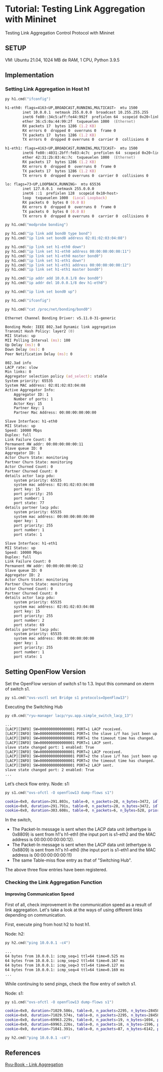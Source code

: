 # Tutorial: Testing Link Aggregation with Mininet
Testing Link Aggregation Control Protocol with Mininet

## SETUP
VM: Ubuntu 21.04, 1024 MB de RAM, 1 CPU, Python 3.9.5

## Implementation

### Setting Link Aggregation in Host h1

```zsh
py h1.cmd("ifconfig")
```

```zsh
h1-eth0: flags=4163<UP,BROADCAST,RUNNING,MULTICAST>  mtu 1500
        inet 10.0.0.1  netmask 255.0.0.0  broadcast 10.255.255.255
        inet6 fe80::34c5:aff:fe44:992f  prefixlen 64  scopeid 0x20<link>
        ether 36:c5:0a:44:99:2f  txqueuelen 1000  (Ethernet)
        RX packets 17  bytes 1286 (1.2 KB)
        RX errors 0  dropped 0  overruns 0  frame 0
        TX packets 17  bytes 1286 (1.2 KB)
        TX errors 0  dropped 0 overruns 0  carrier 0  collisions 0

h1-eth1: flags=4163<UP,BROADCAST,RUNNING,MULTICAST>  mtu 1500
        inet6 fe80::4031:2bff:fe83:4c7c  prefixlen 64  scopeid 0x20<link>
        ether 42:31:2b:83:4c:7c  txqueuelen 1000  (Ethernet)
        RX packets 17  bytes 1286 (1.2 KB)
        RX errors 0  dropped 0  overruns 0  frame 0
        TX packets 17  bytes 1286 (1.2 KB)
        TX errors 0  dropped 0 overruns 0  carrier 0  collisions 0

lo: flags=73<UP,LOOPBACK,RUNNING>  mtu 65536
        inet 127.0.0.1  netmask 255.0.0.0
        inet6 ::1  prefixlen 128  scopeid 0x10<host>
        loop  txqueuelen 1000  (Local Loopback)
        RX packets 0  bytes 0 (0.0 B)
        RX errors 0  dropped 0  overruns 0  frame 0
        TX packets 0  bytes 0 (0.0 B)
        TX errors 0  dropped 0 overruns 0  carrier 0  collisions 0
```

```zsh
py h1.cmd("modprobe bonding")
```

```zsh
py h1.cmd("ip link add bond0 type bond")
py h1.cmd("ip link set bond0 address 02:01:02:03:04:08")
```

```zsh
py h1.cmd("ip link set h1-eth0 down")
py h1.cmd("ip link set h1-eth0 address 00:00:00:00:00:11")
py h1.cmd("ip link set h1-eth0 master bond0")
py h1.cmd("ip link set h1-eth1 down")
py h1.cmd("ip link set h1-eth1 address 00:00:00:00:00:12")
py h1.cmd("ip link set h1-eth1 master bond0")
```

```zsh
py h1.cmd("ip addr add 10.0.0.1/8 dev bond0")
py h1.cmd("ip addr del 10.0.0.1/8 dev h1-eth0")
```

```zsh
py h1.cmd("ip link set bond0 up")
```

```zsh
py h1.cmd("ifconfig")
```

```zsh
py h1.cmd("cat /proc/net/bonding/bond0")
```

```zsh
Ethernet Channel Bonding Driver: v5.11.0-31-generic

Bonding Mode: IEEE 802.3ad Dynamic link aggregation
Transmit Hash Policy: layer2 (0)
MII Status: up
MII Polling Interval (ms): 100
Up Delay (ms): 0
Down Delay (ms): 0
Peer Notification Delay (ms): 0

802.3ad info
LACP rate: slow
Min links: 0
Aggregator selection policy (ad_select): stable
System priority: 65535
System MAC address: 02:01:02:03:04:08
Active Aggregator Info:
	Aggregator ID: 1
	Number of ports: 1
	Actor Key: 15
	Partner Key: 1
	Partner Mac Address: 00:00:00:00:00:00

Slave Interface: h1-eth0
MII Status: up
Speed: 10000 Mbps
Duplex: full
Link Failure Count: 0
Permanent HW addr: 00:00:00:00:00:11
Slave queue ID: 0
Aggregator ID: 1
Actor Churn State: monitoring
Partner Churn State: monitoring
Actor Churned Count: 0
Partner Churned Count: 0
details actor lacp pdu:
    system priority: 65535
    system mac address: 02:01:02:03:04:08
    port key: 15
    port priority: 255
    port number: 1
    port state: 77
details partner lacp pdu:
    system priority: 65535
    system mac address: 00:00:00:00:00:00
    oper key: 1
    port priority: 255
    port number: 1
    port state: 1

Slave Interface: h1-eth1
MII Status: up
Speed: 10000 Mbps
Duplex: full
Link Failure Count: 0
Permanent HW addr: 00:00:00:00:00:12
Slave queue ID: 0
Aggregator ID: 2
Actor Churn State: monitoring
Partner Churn State: monitoring
Actor Churned Count: 0
Partner Churned Count: 0
details actor lacp pdu:
    system priority: 65535
    system mac address: 02:01:02:03:04:08
    port key: 15
    port priority: 255
    port number: 2
    port state: 69
details partner lacp pdu:
    system priority: 65535
    system mac address: 00:00:00:00:00:00
    oper key: 1
    port priority: 255
    port number: 1
    port state: 1
```

## Setting OpenFlow Version

Set the OpenFlow version of switch s1 to 1.3. Input this command on xterm of switch s1.

```zsh
py s1.cmd("ovs-vsctl set Bridge s1 protocols=OpenFlow13")
```

Executing the Switching Hub
```zsh
py c0.cmd("ryu-manager lacp/ryu.app.simple_switch_lacp_13")
```

```zsh
...
[LACP][INFO] SW=0000000000000001 PORT=1 LACP received.
[LACP][INFO] SW=0000000000000001 PORT=1 the slave i/f has just been up.
[LACP][INFO] SW=0000000000000001 PORT=1 the timeout time has changed.
[LACP][INFO] SW=0000000000000001 PORT=1 LACP sent.
slave state changed port: 1 enabled: True
[LACP][INFO] SW=0000000000000001 PORT=2 LACP received.
[LACP][INFO] SW=0000000000000001 PORT=2 the slave i/f has just been up.
[LACP][INFO] SW=0000000000000001 PORT=2 the timeout time has changed.
[LACP][INFO] SW=0000000000000001 PORT=2 LACP sent.
slave state changed port: 2 enabled: True
...
```

Let’s check flow entry.
Node: s1:

```zsh
py s1.cmd("ovs-ofctl -O openflow13 dump-flows s1")
```

```zsh
cookie=0x0, duration=291.803s, table=0, n_packets=28, n_bytes=3472, idle_timeout=90, send_flow_rem priority=65535,in_port="s1eth1",dl_src=00:00:00:00:00:11,dl_type=0x8809 actions=CONTROLLER:65509
cookie=0x0, duration=291.791s, table=0, n_packets=28, n_bytes=3472, idle_timeout=90, send_flow_rem priority=65535,in_port="s1eth2",dl_src=00:00:00:00:00:12,dl_type=0x8809 actions=CONTROLLER:65509
cookie=0x0, duration=303.608s, table=0, n_packets=6, n_bytes=528, priority=0 actions=CONTROLLER:65535
```

In the switch,

* The Packet-In message is sent when the LACP data unit (ethertype is 0x8809) is sent from h1's h1-eth1 (the input port is s1-eth2 and the MAC address is 00:00:00:00:00:12).
* The Packet-In message is sent when the LACP data unit (ethertype is 0x8809) is sent from h1's h1-eth0 (the input port is s1-eth1 and the MAC address is 00:00:00:00:00:11)
* The same Table-miss flow entry as that of "Switching Hub".

The above three flow entries have been registered.

### Checking the Link Aggregation Function

#### Improving Communication Speed
First of all, check improvement in the communication speed as a result of link aggregation. Let's take a look at the ways of using different links depending on communication.

First, execute ping from host h2 to host h1.

Node: h2:
```zsh
py h2.cmd("ping 10.0.0.1 -c4")
```

```zsh
...
64 bytes from 10.0.0.1: icmp_seq=1 ttl=64 time=0.525 ms
64 bytes from 10.0.0.1: icmp_seq=2 ttl=64 time=0.167 ms
64 bytes from 10.0.0.1: icmp_seq=3 ttl=64 time=0.127 ms
64 bytes from 10.0.0.1: icmp_seq=4 ttl=64 time=0.169 ms
...
```

While continuing to send pings, check the flow entry of switch s1.

Node: s1:
```zsh
py s1.cmd("ovs-ofctl -O openflow13 dump-flows s1")
```

```zsh
cookie=0x0, duration=71029.586s, table=0, n_packets=2295, n_bytes=284580, idle_timeout=90, send_flow_rem priority=65535,in_port="s1eth1",dl_src=00:00:00:00:00:11,dl_type=0x8809 actions=CONTROLLER:65509
cookie=0x0, duration=71029.574s, table=0, n_packets=2295, n_bytes=284580, idle_timeout=90, send_flow_rem priority=65535,in_port="s1eth2",dl_src=00:00:00:00:00:12,dl_type=0x8809 actions=CONTROLLER:65509
cookie=0x0, duration=69963.229s, table=0, n_packets=19, n_bytes=1694, priority=1,in_port="s1-eth1",dl_dst=00:00:00:00:00:22 actions=output:"s1-eth3"
cookie=0x0, duration=69963.226s, table=0, n_packets=18, n_bytes=1596, priority=1,in_port="s1-eth3",dl_dst=02:01:02:03:04:08 actions=output:"s1-eth1"
cookie=0x0, duration=71041.391s, table=0, n_packets=87, n_bytes=6142, priority=0 actions=CONTROLLER:65535
```

```zsh
py h2.cmd("ping 10.0.0.1 -c4")
```


## References
[Ryu-Book - Link Aggregation](https://osrg.github.io/ryu-book/en/html/link_aggregation.html)
